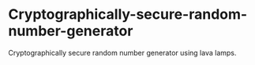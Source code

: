 # Cryptographically-secure-random-number-generator
Cryptographically secure random number generator using lava lamps.

